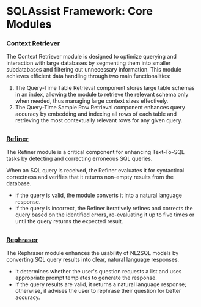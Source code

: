 # SQLAssist Framework: Core Modules

### [Context Retriever](context_retriever.py)
The Context Retriever module is designed to optimize querying and interaction with large databases by segmenting them into smaller subdatabases and filtering out unnecessary information. This module achieves efficient data handling through two main functionalities: 
1. The Query-Time Table Retrieval component stores large table schemas in an index, allowing the module to retrieve the relevant schema only when needed, thus managing large context sizes effectively. 
2. The Query-Time Sample Row Retrieval component enhances query accuracy by embedding and indexing all rows of each table and retrieving the most contextually relevant rows for any given query. 

##
### [Refiner](refiner.py)
The Refiner module is a critical component for enhancing Text-To-SQL tasks by detecting and correcting erroneous SQL queries. 

When an SQL query is received, the Refiner evaluates it for syntactical correctness and verifies that it returns non-empty results from the database. 
* If the query is valid, the module converts it into a natural language response. 
* If the query is incorrect, the Refiner iteratively refines and corrects the query based on the identified errors, re-evaluating it up to five times or until the query returns the expected result. 

##
### [Rephraser](rephraser.py)
The Rephraser module enhances the usability of NL2SQL models by converting SQL query results into clear, natural language responses. 
* It determines whether the user's question requests a list and uses appropriate prompt templates to generate the response. 
* If the query results are valid, it returns a natural language response; otherwise, it advises the user to rephrase their question for better accuracy. 
